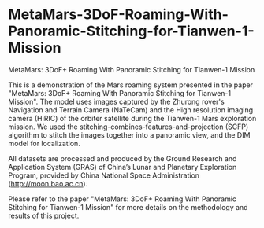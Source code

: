 # MetaMars-3DoF-Roaming-With-Panoramic-Stitching-for-Tianwen-1-Mission
MetaMars: 3DoF+ Roaming With Panoramic Stitching for Tianwen-1 Mission

This is a demonstration of the Mars roaming system presented in the paper "MetaMars: 3DoF+ Roaming With Panoramic Stitching for Tianwen-1 Mission". The model uses images captured by the Zhurong rover's Navigation and Terrain Camera (NaTeCam)  and the High resolution imaging camera (HiRIC) of the orbiter satellite during the Tianwen-1 Mars exploration mission. We used the stitching-combines-features-and-projection (SCFP) algorithm to stitch the images together into a panoramic view, and the DIM model for localization.


All datasets are processed and produced by the Ground Research and Application System (GRAS) of China’s Lunar and Planetary Exploration Program, provided by China National Space Administration (http://moon.bao.ac.cn).

Please refer to the paper "MetaMars: 3DoF+ Roaming With Panoramic Stitching for Tianwen-1 Mission" for more details on the methodology and results of this project.
